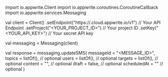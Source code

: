 import io.appwrite.Client
import io.appwrite.coroutines.CoroutineCallback
import io.appwrite.services.Messaging

val client = Client()
    .setEndpoint("https://<REGION>.cloud.appwrite.io/v1") // Your API Endpoint
    .setProject("<YOUR_PROJECT_ID>") // Your project ID
    .setKey("<YOUR_API_KEY>") // Your secret API key

val messaging = Messaging(client)

val response = messaging.updateSMS(
    messageId = "<MESSAGE_ID>",
    topics = listOf(), // optional
    users = listOf(), // optional
    targets = listOf(), // optional
    content = "<CONTENT>", // optional
    draft = false, // optional
    scheduledAt = "" // optional
)
